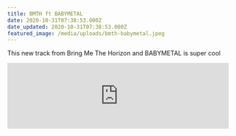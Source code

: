 ```yaml
---
title: BMTH ft BABYMETAL
date: 2020-10-31T07:38:53.000Z
date_updated: 2020-10-31T07:38:53.000Z
featured_image: /media/uploads/bmth-babymetal.jpeg
---
```


This new track from Bring Me The Horizon and BABYMETAL is super cool

<iframe width="100%" src="https://www.youtube.com/embed/fKyXvNkGQKc" title="YouTube video player" frameborder="0" allow="accelerometer; autoplay; clipboard-write; encrypted-media; gyroscope; picture-in-picture" allowfullscreen class="aspect-video full-bleed"></iframe>
